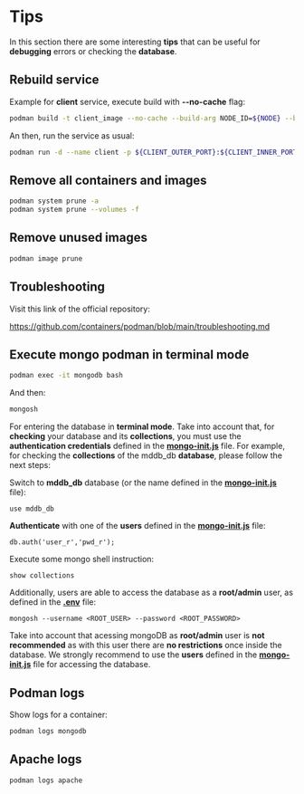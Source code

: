 # Tips

In this section there are some interesting **tips** that can be useful for **debugging** errors or checking the **database**.

## Rebuild service

Example for **client** service, execute build with **--no-cache** flag:

```sh
podman build -t client_image --no-cache --build-arg NODE_ID=${NODE} --build-arg CLIENT_INNER_PORT=${CLIENT_INNER_PORT} ./client
```

An then, run the service as usual:

```sh
podman run -d --name client -p ${CLIENT_OUTER_PORT}:${CLIENT_INNER_PORT} --cpus "${CLIENT_CPU_LIMIT}" --memory "${CLIENT_MEMORY_LIMIT}" --network web_network client_image
```

## Remove all containers and images

```sh
podman system prune -a
podman system prune --volumes -f
```

## Remove unused images

```sh
podman image prune
```

## Troubleshooting

Visit this link of the official repository:

https://github.com/containers/podman/blob/main/troubleshooting.md

## Execute mongo podman in terminal mode

```sh
podman exec -it mongodb bash
```

And then: 

```sh
mongosh 
```

For entering the database in **terminal mode**. Take into account that, for **checking** your database and its **collections**, you must use the **authentication credentials** defined in the [**mongo-init.js**](../mongodb/mongo-init.js) file. For example, for checking the **collections** of the mddb_db **database**, please follow the next steps:

Switch to **mddb_db** database (or the name defined in the [**mongo-init.js**](../mongodb/mongo-init.js) file):

    use mddb_db

**Authenticate** with one of the **users** defined in the [**mongo-init.js**](../mongodb/mongo-init.js) file:

    db.auth('user_r','pwd_r');

Execute some mongo shell instruction:

    show collections

Additionally, users are able to access the database as a **root/admin** user, as defined in the [**.env**](../.env.podman.git) file:

    mongosh --username <ROOT_USER> --password <ROOT_PASSWORD>

Take into account that acessing mongoDB as **root/admin** user is **not recommended** as with this user there are **no restrictions** once inside the database. We strongly recommend to use the **users** defined in the [**mongo-init.js**](../mongodb/mongo-init.js) file for accessing the database.

## Podman logs

Show logs for a container:

```sh
podman logs mongodb
```

## Apache logs

    podman logs apache